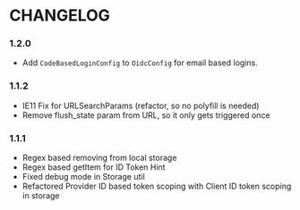 # CHANGELOG

### 1.2.0

* Add `CodeBasedLoginConfig` to `OidcConfig` for email based logins.

### 1.1.2
* IE11 Fix for URLSearchParams (refactor, so no polyfill is needed)
* Remove flush_state param from URL, so it only gets triggered once

### 1.1.1
* Regex based removing from local storage
* Regex based getItem for ID Token Hint
* Fixed debug mode in Storage util
* Refactored Provider ID based token scoping with Client ID token scoping in storage
